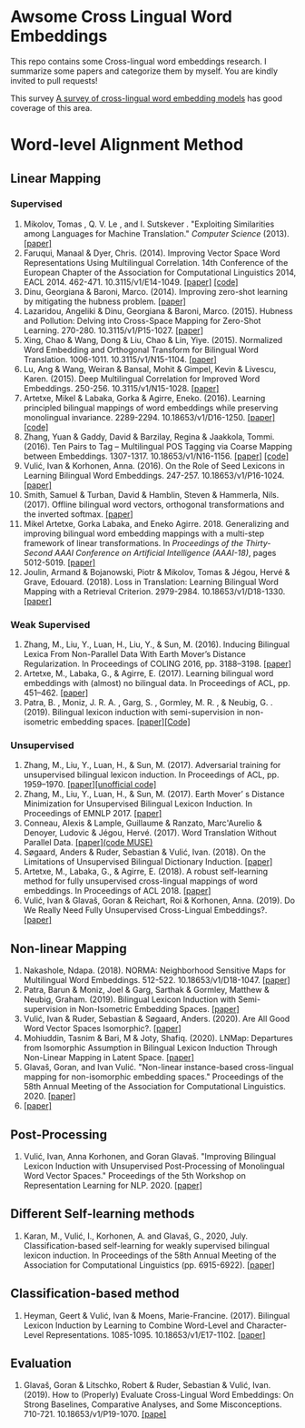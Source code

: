 # Awsome Cross Lingual Word Embeddings

This repo contains some Cross-lingual word embeddings research. I summarize some papers and categorize them by myself. You are kindly invited to pull requests!

This survey [A survey of cross-lingual word embedding models](https://arxiv.org/abs/1706.04902) has good coverage of this area.

# Word-level Alignment Method

## Linear Mapping

### Supervised

1. Mikolov, Tomas , Q. V. Le , and I. Sutskever . "Exploiting Similarities among Languages for Machine Translation." *Computer Science* (2013). [[paper]](https://arxiv.org/pdf/1309.4168)
2. Faruqui, Manaal & Dyer, Chris. (2014). Improving Vector Space Word Representations Using Multilingual Correlation. 14th Conference of the European Chapter of the Association for Computational Linguistics 2014, EACL 2014. 462-471. 10.3115/v1/E14-1049. [[paper]](https://www.aclweb.org/anthology/E14-1049.pdf) [[code]](https://github.com/mfaruqui/crosslingual-cca)
3. Dinu, Georgiana & Baroni, Marco. (2014). Improving zero-shot learning by mitigating the hubness problem. [[paper]](http://de.arxiv.org/pdf/1412.6568)
4. Lazaridou, Angeliki & Dinu, Georgiana & Baroni, Marco. (2015). Hubness and Pollution: Delving into Cross-Space Mapping for Zero-Shot Learning. 270-280. 10.3115/v1/P15-1027.  [[paper]](https://www.researchgate.net/publication/301404734_Hubness_and_Pollution_Delving_into_Cross-Space_Mapping_for_Zero-Shot_Learning)
5. Xing, Chao & Wang, Dong & Liu, Chao & Lin, Yiye. (2015). Normalized Word Embedding and Orthogonal Transform for Bilingual Word Translation. 1006-1011. 10.3115/v1/N15-1104.  [[paper]](https://www.aclweb.org/anthology/N15-1104/)
6. Lu, Ang & Wang, Weiran & Bansal, Mohit & Gimpel, Kevin & Livescu, Karen. (2015). Deep Multilingual Correlation for Improved Word Embeddings. 250-256. 10.3115/v1/N15-1028.  [[paper]](https://www.researchgate.net/publication/301404407_Deep_Multilingual_Correlation_for_Improved_Word_Embeddings)
7. Artetxe, Mikel & Labaka, Gorka & Agirre, Eneko. (2016). Learning principled bilingual mappings of word embeddings while preserving monolingual invariance. 2289-2294. 10.18653/v1/D16-1250.  [[paper]](https://www.researchgate.net/publication/311990620_Learning_principled_bilingual_mappings_of_word_embeddings_while_preserving_monolingual_invariance) [[code]](https://github.com/artetxem/vecmap)
8. Zhang, Yuan & Gaddy, David & Barzilay, Regina & Jaakkola, Tommi. (2016). Ten Pairs to Tag – Multilingual POS Tagging via Coarse Mapping between Embeddings. 1307-1317. 10.18653/v1/N16-1156.  [[paper]](https://www.aclweb.org/anthology/N16-1156.pdf) [[code]](https://github.com/yuanzh/transfer_pos)
9. Vulić, Ivan & Korhonen, Anna. (2016). On the Role of Seed Lexicons in Learning Bilingual Word Embeddings. 247-257. 10.18653/v1/P16-1024.  [[paper]](https://www.aclweb.org/anthology/P16-1024/)
10. Smith, Samuel & Turban, David & Hamblin, Steven & Hammerla, Nils. (2017). Offline bilingual word vectors, orthogonal transformations and the inverted softmax.  [[paper]](https://arxiv.org/pdf/1702.03859)
11. Mikel Artetxe, Gorka Labaka, and Eneko Agirre. 2018. Generalizing and improving bilingual word embedding mappings with a multi-step framework of linear transformations. In *Proceedings of the Thirty-Second AAAI Conference on Artificial Intelligence (AAAI-18)*, pages 5012-5019. [[paper]](https://www.aaai.org/ocs/index.php/AAAI/AAAI18/paper/view/16935/16781)
12. Joulin, Armand & Bojanowski, Piotr & Mikolov, Tomas & Jégou, Hervé & Grave, Edouard. (2018). Loss in Translation: Learning Bilingual Word Mapping with a Retrieval Criterion. 2979-2984. 10.18653/v1/D18-1330. [[paper]](https://www.aclweb.org/anthology/D18-1330/)

### Weak Supervised

1. Zhang, M., Liu, Y., Luan, H., Liu, Y., & Sun, M. (2016). Inducing Bilingual Lexica From Non-Parallel Data With Earth Mover’s Distance Regularization. In Proceedings of COLING 2016, pp. 3188–3198.  [[paper]](http://nlp.csai.tsinghua.edu.cn/~ly/papers/coling2016.pdf)
2. Artetxe, M., Labaka, G., & Agirre, E. (2017). Learning bilingual word embeddings with (almost) no bilingual data. In Proceedings of ACL, pp. 451–462. [[paper]](https://www.aclweb.org/anthology/P17-1042/)
3. Patra, B. , Moniz, J. R. A. , Garg, S. , Gormley, M. R. , & Neubig, G. . (2019). Bilingual lexicon induction with semi-supervision in non-isometric embedding spaces.  [[paper]](https://www.aclweb.org/anthology/P19-1018/)[[Code]](https://github.com/joelmoniz/BLISS)

### Unsupervised

1. Zhang, M., Liu, Y., Luan, H., & Sun, M. (2017). Adversarial training for unsupervised bilingual lexicon induction. In Proceedings of ACL, pp. 1959–1970. [[paper]](https://www.aclweb.org/anthology/P17-1179.pdf)[[unofficial code]](https://github.com/muyeby/Paper-Reimplement/tree/11610ef41ea8d1c4897a11799b6e80fa0496e67d/Adversarial-Lexicon-Induction/zhang2017acl)
2. Zhang, M., Liu, Y., Luan, H., & Sun, M. (2017). Earth Mover’ s Distance Minimization for Unsupervised Bilingual Lexicon Induction. In Proceedings of EMNLP 2017. [[paper]](https://www.aclweb.org/anthology/D17-1207.pdf)
3. Conneau, Alexis & Lample, Guillaume & Ranzato, Marc'Aurelio & Denoyer, Ludovic & Jégou, Hervé. (2017). Word Translation Without Parallel Data.  [[paper]](https://www.researchgate.net/publication/320344586_Word_Translation_Without_Parallel_Data)[(code MUSE)](https://github.com/facebookresearch/MUSE)
4. Søgaard, Anders & Ruder, Sebastian & Vulić, Ivan. (2018). On the Limitations of Unsupervised Bilingual Dictionary Induction.  [[paper]](https://www.aclweb.org/anthology/P18-1072/)
5. Artetxe, M., Labaka, G., & Agirre, E. (2018). A robust self-learning method for fully unsupervised cross-lingual mappings of word embeddings. In Proceedings of ACL 2018. [[paper]](https://arxiv.org/abs/1805.06297v2)
6. Vulić, Ivan & Glavaš, Goran & Reichart, Roi & Korhonen, Anna. (2019). Do We Really Need Fully Unsupervised Cross-Lingual Embeddings?. [[paper]](https://www.aclweb.org/anthology/D19-1449/)	


## Non-linear Mapping

1. Nakashole, Ndapa. (2018). NORMA: Neighborhood Sensitive Maps for Multilingual Word Embeddings. 512-522. 10.18653/v1/D18-1047.  [[paper]](https://www.aclweb.org/anthology/D18-1047/)
2. Patra, Barun & Moniz, Joel & Garg, Sarthak & Gormley, Matthew & Neubig, Graham. (2019). Bilingual Lexicon Induction with Semi-supervision in Non-Isometric Embedding Spaces.  [[paper]](https://www.aclweb.org/anthology/P19-1018/)
3. Vulić, Ivan & Ruder, Sebastian & Søgaard, Anders. (2020). Are All Good Word Vector Spaces Isomorphic?.  [[paper]](https://www.researchgate.net/publication/340523938_Are_All_Good_Word_Vector_Spaces_Isomorphic)
4. Mohiuddin, Tasnim & Bari, M & Joty, Shafiq. (2020). LNMap: Departures from Isomorphic Assumption in Bilingual Lexicon Induction Through Non-Linear Mapping in Latent Space.  [[paper]](https://www.researchgate.net/publication/341040113_LNMap_Departures_from_Isomorphic_Assumption_in_Bilingual_Lexicon_Induction_Through_Non-Linear_Mapping_in_Latent_Space)
5. Glavaš, Goran, and Ivan Vulić. "Non-linear instance-based cross-lingual mapping for non-isomorphic embedding spaces." Proceedings of the 58th Annual Meeting of the Association for Computational Linguistics. 2020. [[paper]](https://www.aclweb.org/anthology/2020.acl-main.675.pdf)
6. [[paper]](https://www.aclweb.org/anthology/2020.acl-main.675.pdf)

## Post-Processing

1. Vulić, Ivan, Anna Korhonen, and Goran Glavaš. "Improving Bilingual Lexicon Induction with Unsupervised Post-Processing of Monolingual Word Vector Spaces." Proceedings of the 5th Workshop on Representation Learning for NLP. 2020. [[paper]](https://www.aclweb.org/anthology/2020.repl4nlp-1.7/)

## Different Self-learning methods

1. Karan, M., Vulić, I., Korhonen, A. and Glavaš, G., 2020, July. Classification-based self-learning for weakly supervised bilingual lexicon induction. In Proceedings of the 58th Annual Meeting of the Association for Computational Linguistics (pp. 6915-6922). [[paper]](https://www.aclweb.org/anthology/2020.acl-main.618.pdf)

## Classification-based method

1. Heyman, Geert & Vulić, Ivan & Moens, Marie-Francine. (2017). Bilingual Lexicon Induction by Learning to Combine Word-Level and Character-Level Representations. 1085-1095. 10.18653/v1/E17-1102. [[paper]](https://www.aclweb.org/anthology/E17-1102.pdf)

## Evaluation

1. Glavaš, Goran & Litschko, Robert & Ruder, Sebastian & Vulić, Ivan. (2019). How to (Properly) Evaluate Cross-Lingual Word Embeddings: On Strong Baselines, Comparative Analyses, and Some Misconceptions. 710-721. 10.18653/v1/P19-1070. [[pape]](https://www.aclweb.org/anthology/P19-1070.pdf)
